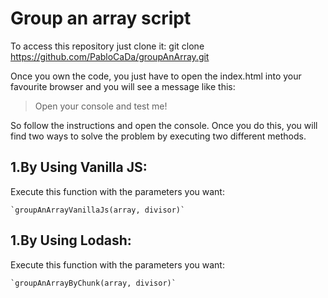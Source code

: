 # Group an array script

To access this repository just clone it:
git clone https://github.com/PabloCaDa/groupAnArray.git

Once you own the code, you just have to open the index.html into your favourite browser and you will see a message like this:
> Open your console and test me!

So follow the instructions and open the console. Once you do this, you will find two ways to solve the problem by executing two different methods.

## 1.By Using Vanilla JS:

  Execute this function with the parameters you want:

    `groupAnArrayVanillaJs(array, divisor)`

## 1.By Using Lodash:

  Execute this function with the parameters you want:

    `groupAnArrayByChunk(array, divisor)`
